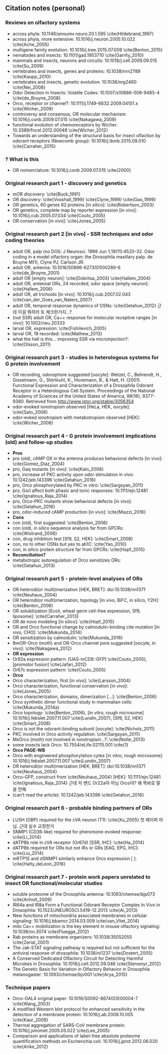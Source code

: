 ## Citation notes (personal)

### Reviews on olfactory systems
* across phyla: 10.1146/annurev.neuro.20.1.595 \cite{Hildebrand_1997}
* across phyla, more extensive: 10.1016/j.neuron.2005.10.022 \cite{Ache_2005}
* multigene family evolution: 10.1016/j.tree.2015.07.009 \cite{Benton_2015}
* nematodes and insects: 10.1101/gad.1953710 \cite{Garrity_2010}
* mammals and insects, neurons and circuits: 10.1016/j.cell.2009.09.015 \cite{Su_2009}
* vertebrates and insects, genes and proteins: 10.1038/nrn2789 \cite{Kaupp_2010}
* vertebrates and insects, genetic evolution: 10.1038/nrg2480 \cite{Nei_2008}
* Odor Detection in Insects: Volatile Codes: 10.1007/s10886-008-9485-4 \cite{de_Bruyne_2008}
* Orco, receptor or channel?: 10.1111/j.1749-6632.2009.04101.x \cite{Wicher_2009}
* controversy and consensus, OR molecular mechanism: 10.1016/j.conb.2009.07.015 \cite{Nakagawa_2009}
* functional evolution of chemoreceptors by Wicher: 10.3389/fncel.2012.00048 \cite{Wicher_2012}
*  Towards an understanding of the structural basis for insect olfaction by odorant receptors (Newcomb group): 10.1016/j.ibmb.2015.09.010 \cite{Carraher_2015}

### ? What is this
* OR nomenclature: 10.1016/j.conb.2009.07.015 \cite{2000}

### Original research part 1 - discovery and genetics
* mOR discovery: \cite{Buck_1991}
* OR discovery: \cite{Vosshall_1999} \cite{Clyne_1999} \cite{Gao_1999}
* OR genetics, 60 genes 62 proteins [in silico]: \cite{Robertson_2003}
* OR genetics, complete map by reporter expression [in vivo]: 10.1016/j.cub.2005.07.034 \cite{Couto_2005}
* OR conservation [in vivo]: \cite{Jones_2005}

### Original research part 2 [in vivo] - SSR techniques and odor coding theories
* adult OR, palp (no DOI): J Neurosci. 1999 Jun 1;19(11):4520-32. Odor coding in a model olfactory organ: the Drosophila maxillary palp. de Bruyne M(1), Clyne PJ, Carlson JR.
* adult OR, antenna: 10.1016/S0896-6273(01)00289-6 \cite{de_Bruyne_2001}
* adult OR [empty neuron]: \cite{Dobritsa_2003} \cite{Hallem_2004}
* adult OR, antennal ORs, 24 recorded, odor space [empty neuron]: \cite{Hallem_2006}
* adult OR, all trichoids [in vivo]: 10.1016/j.cub.2007.02.043 \cite{van_der_Goes_van_Naters_2007}
* adult OR, temporal response dynamics of OSNs: \cite{Getahun_2012} 근데 이걸 뭐하러 또 체크한거지…?
* (not SSR) adult OR, Ca++ response for molecular receptive ranges [in vivo]: 10.1002/neu.20333
* larval OR, expression: \cite{Fishilevich_2005}
* larval OR, 19 recorded: \cite{Mathew_2013}
* what the hell is this... improving SSR via microinjection?: \cite{Olsson_2011}

### Original research part 3 - studies in heterologous systems for G protein involvement
* OR recording, odorophore suggested [oocyte]: Wetzel, C., Behrendt, H., Gisselmann, G., Störtkuhl, K., Hovemann, B., & Hatt, H. (2001). Functional Expression and Characterization of a Drosophila Odorant Receptor in a Heterologous Cell System. Proceedings of the National Academy of Sciences of the United States of America, 98(16), 9377-9380. Retrieved from http://www.jstor.org/stable/3056354
* odor-evoked ionotropism observed [HeLa, HEK, oocyte]: \cite{Sato_2008}
* odor-evked ionotropism with metabotropism observed [HEK]: \cite{Wicher_2008}

### Original research part 4 - G protein involvement implications (old) and follow-up studies
* **Pros**
* pro (old), cAMP OX in the antenna produces behavioral defects [in vivo]: \cite{Gomez_Diaz_2004}
* pro, Gaq mutants [in vivo]: \cite{Kain_2008}
* pro, increase of PKC activity upon odor stimulation in vivo: 10.1242/jeb.143396 \cite{Getahun_2016}
* pro, Orco phosphorylated by PKC in vitro: \cite{Sargsyan_2011}
* pro, Go/i affect both phasic and tonic responses: 10.1111/ejn.12481 \cite{Ignatious_Raja_2014}
* pro, Orco-PKC mutants show behavioral defects [in vivo]: \cite{Getahun_2016}
* pro, odor-induced cAMP production [in vivo]: \cite{Miazzi_2016}
* **Cons**
* con (old), first suggested: \cite{Benton_2006}
* con (old), in silico sequence analysis far from GPCRs: \cite{Wistrand_2006}
* con, drug inhibition test [Sf9, S2, HEK]: \cite{Smart_2008}
* con, no to other OSNs but yes to ab1C: \cite{Yao_2010}
* con, in silico protein structure far from GPCRs: \cite{Hopf_2015}
* **Reconciliation?**
* metabotropic autoregulation of Orco sensitizes ORs: \cite{Getahun_2013}

### Original research part 5 - protein-level analyses of ORs
* OR heterodi(or multi)merization [HEK, BRET]: doi:10.1038/nn1371 \cite{Neuhaus_2004}
* OR heterodi(or multi)merization, topology [in vivo, BiFC, in silico, Y2H]: \cite{Benton_2006}
* OR solubilization [Ecoli, wheat germ cell-free expression, Sf9, liposome]: \cite{Carraher_2013}
* OR de novo modeling [in silico]: \cite{Hopf_2015}
* OR and Orco functional change by calmodulin-binding cite mutation [in vivo, CHO]: \cite{Mukunda_2014}
* OR sensitization by calmodulin: \cite{Mukunda_2016}
* BmOR-Orco (moth) and OR-Orco channel pore suggested [oocyte, in vivo]: \cite{Nakagawa_2012}
* **OR expression**
* Or92a expression pattern: [UAS-mCD8::GFP] \cite{Couto_2005}, [promotor fusion] \cite{Jafari_2012}
* Or67c expression pattern: \cite{Couto_2005}
* **Orco**
* Orco characterization, first [in vivo]: \cite{Larsson_2004}
* Orco characterization, functional conservation [in vivo]: \cite{Jones_2005}
* Orco characterization, domains, dimerization [...]: \cite{Benton_2006}
* Orco synthetic dimer functional study in mammalian cells: \cite{Mukunda_2014a}
* Orco topology: \cite{Benton_2006}, [in vitro, rough microsome] 10.1016/j.febslet.2007.11.007 \cite{Lundin_2007}, [Sf9, S2, HEK] \cite{Smart_2008}
* Orco is not the odorant-binding subunit [oocyte]: \cite{Nichols_2011}
* PKC involved in Orco activity regulation: \cite{Sargsyan_2011}
* MsOrco (moth) not involved in ionotropism...?: \cite{Nolte_2013}
* some insects lack Orco: 10.7554/eLife.02115.001 \cite{1}
* **Orco PAGE-WB**
* Orco with engineered phosphorylation cytes [in vitro, rough microsome]: 10.1016/j.febslet.2007.11.007 \cite{Lundin_2007}
* OR heterodi(or multi)merization [HEK, BRET]: doi:10.1038/nn1371 \cite{Neuhaus_2004}
* Orco-GFP, construct from \cite{Neuhaus_2004} [HEK]: 10.1111/ejn.12481 \cite{Ignatious_Raja_2014} 근데 저 밴드 Or22a야 아님 Orco야? 왜 똑바로 말을 안해
* (can’t read the article): 10.1242/jeb.143396 \cite{Getahun_2016}

### Original research part 6 - probable binding partners of ORs
* LUSH (OBP) required for the cVA neuron (T1): \cite{Xu_2005} 첫 페이퍼 아님. 근데 실수 교정한거
* SNMP1 (CD36-like) required for pheromone-evoked response: \cite{Li_2014}
* dATP8b role in cVA receptor (Or67d) [SSR, IHC]: \cite{Ha_2014}
* dATP8b required for ORs but not IRs or GRs [EAG, EPG, IHC]: \cite{Liu_2014}
* mRTP1S and dSNMP1 similarly enhance Orco expression [ ]: \cite{Halty_deLeon_2016}

### Original research part 7 - protein work papers unrelated to insect OR functional/molecular studies
* soluble proteome of the Drosophila antenna: 10.1093/chemse/bjp073 \cite{Anholt_2009}
* IR64a and IR8a Form a Functional Odorant Receptor Complex In Vivo in Drosophila: 10.1523/JNEUROSCI.5419-12.2013 \cite{Ai_2013}
* New functions of mitochondria associated membranes in cellular signaling: 10.1016/j.bbamcr.2014.03.009 \cite{van_Vliet_2014}
* mito Ca++ mobilization is the key element in mouse olfactory signaling: 10.1038/nn.3074 \cite{Fluegge_2012}
* Rab proteins as membrane organizers: 10.1038/35052055 \cite{Zerial_2001}
* The Jak-STAT signaling pathway is required but not sufficient for the antiviral response of drosophila: 10.1038/ni1237 \cite{Dostert_2005}
* A Conserved Dedicated Olfactory Circuit for Detecting Harmful Microbes in Drosophila: 10.1016/j.cell.2012.09.046 \cite{Stensmyr_2012}
* The Genetic Basis for Variation in Olfactory Behavior in Drosophila melanogaster: 10.1093/chemse/bjv001 \cite{Arya_2015}

### Technique papers
* Orco-GAL4 original paper: 10.1016/S0092-8674(03)00004-7 \cite{Wang_2003}
* A modified Western blot protocol for enhanced sensitivity in the detection of a membrane protein: 10.1016/j.ab.2008.10.005 \cite{Kaur_2009}
* Thermal aggregation of SARS-CoV membrane protein: 10.1016/j.jviromet.2005.05.022 \cite{Lee_2005}
* Comparison and applications of label-free absolute proteome quantification methods on Escherichia coli: 10.1016/j.jprot.2012.06.020 \cite{Arike_2012}